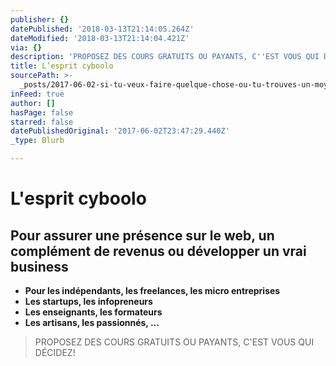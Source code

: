 ```yaml
---
publisher: {}
datePublished: '2018-03-13T21:14:05.264Z'
dateModified: '2018-03-13T21:14:04.421Z'
via: {}
description: 'PROPOSEZ DES COURS GRATUITS OU PAYANTS, C''EST VOUS QUI DÉCIDEZ!'
title: L’esprit cyboolo
sourcePath: >-
  _posts/2017-06-02-si-tu-veux-faire-quelque-chose-ou-tu-trouves-un-moyen-ou-tu.md
inFeed: true
author: []
hasPage: false
starred: false
datePublishedOriginal: '2017-06-02T23:47:29.440Z'
_type: Blurb

---
```

# L'esprit cyboolo

## Pour assurer une présence sur le web, un complément de revenus ou développer un vrai business

* **Pour les indépendants, les freelances, les micro entreprises**
* **Les startups, les infopreneurs**
* **Les enseignants, les formateurs**
* **Les artisans, les passionnés, ...**

> PROPOSEZ DES COURS GRATUITS OU PAYANTS, C'EST VOUS QUI DÉCIDEZ!